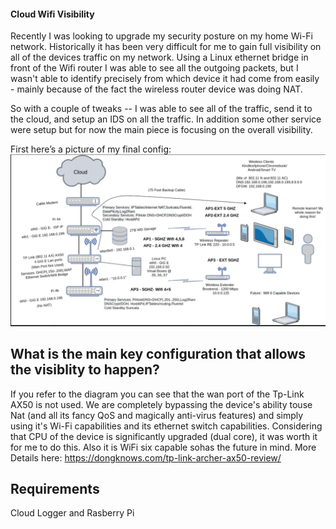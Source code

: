 #### Cloud Wifi Visibility 

Recently I was looking to upgrade my security posture on my home Wi-Fi network. Historically it has been very difficult for me to gain full visibility on all of the devices traffic on my network. Using a Linux ethernet bridge in front of the Wifi router  I was able to see all the outgoing packets, but I wasn't able to identify precisely from which device it had come from easily - mainly because of the fact the wireless router device was doing NAT.

So with a couple of tweaks --  I was able to see all of the traffic, send it to the cloud, and setup an IDS on all the traffic. In addition some other service were setup but for now the main piece is focusing on the overall visibility.


First here’s a picture of my final config:
![Final Config](final_config.png)

## What is the main key configuration that allows the visiblity to happen?
If you refer to the diagram you can see that the wan port of the Tp-Link AX50 is not used. We are completely bypassing the device's ability touse Nat (and all its fancy QoS and magically anti-virus features) and simply using it's Wi-Fi capabilities and its ethernet switch capabilities. Considering that CPU of the device is significantly upgraded (dual core), it was worth it for me to do this. Also it is WiFi six capable sohas the future in mind. More Details here: https://dongknows.com/tp-link-archer-ax50-review/



## Requirements
Cloud Logger and Rasberry Pi
